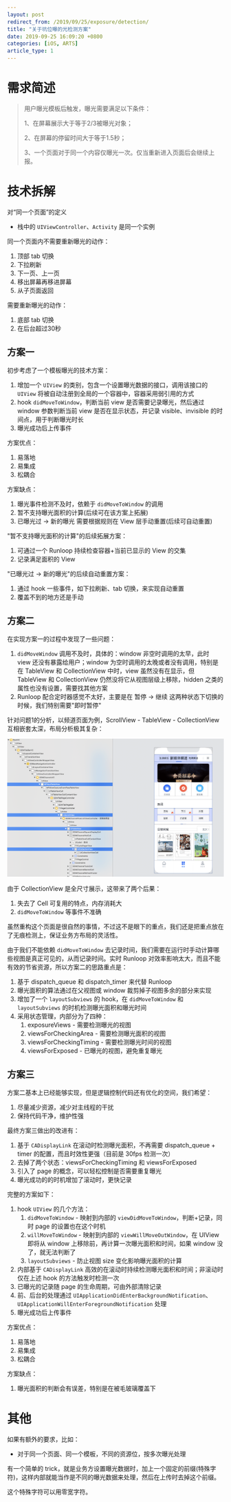 ```yaml
---
layout: post
redirect_from: /2019/09/25/exposure/detection/
title: "关于坑位曝的光检测方案"
date: 2019-09-25 16:09:20 +0800
categories: [iOS, ARTS]
article_type: 1
---
```


# 需求简述

> 用户曝光模板后触发，曝光需要满足以下条件：
>
> 1、在屏幕展示大于等于2/3被曝光对象；
>
> 2、在屏幕的停留时间大于等于1.5秒；
>
> 3、一个页面对于同一个内容仅曝光一次。仅当重新进入页面后会继续上报。


# 技术拆解

对“同一个页面”的定义

- 栈中的 `UIViewController`、`Activity` 是同一个实例

同一个页面内不需要重新曝光的动作：

1. 顶部 tab 切换
2. 下拉刷新
3. 下一页、上一页
4. 移出屏幕再移进屏幕
5. 从子页面返回

需要重新曝光的动作：

1. 底部 tab 切换
2. 在后台超过30秒

## 方案一

初步考虑了一个模板曝光的技术方案：

1. 增加一个 `UIView` 的类别，包含一个设置曝光数据的接口，调用该接口的 `UIView` 将被自动注册到全局的一个容器中，容器采用弱引用的方式
2. hook `didMoveToWindow`，判断当前 view 是否需要记录曝光，然后通过 window 参数判断当前 view 是否在显示状态，并记录 visible、invisible 的时间点，用于判断曝光时长
3. 曝光成功后上传事件

方案优点：

1. 易落地
2. 易集成
3. 松耦合

方案缺点：

1. 曝光事件检测不及时，依赖于 `didMoveToWindow` 的调用
2. 暂不支持曝光面积的计算(后续可在该方案上拓展)
3. 已曝光过 -> 新的曝光 需要根据规则在 View 层手动重置(后续可自动重置)

"暂不支持曝光面积的计算"的后续拓展方案：

1. 可通过一个 Runloop 持续检查容器+当前已显示的 View 的交集
2. 记录满足面积的 View

"已曝光过 -> 新的曝光"的后续自动重置方案：

1. 通过 hook 一些事件，如下拉刷新、tab 切换，来实现自动重置
2. 覆盖不到的地方还是手动



## 方案二

在实现方案一的过程中发现了一些问题：

1. `didMoveWindow` 调用不及时，具体的：window 非空时调用的太早，此时 view 还没有暴露给用户；window 为空时调用的太晚或者没有调用，特别是在 TableView 和 CollectionView 中时，view 虽然没有在显示，但 TableView 和 CollectionView 仍然没将它从视图层级上移除，hidden 之类的属性也没有设置，需要找其他方案
2. Runloop 配合定时器感觉不太好，主要是在 暂停 -> 继续 这两种状态下切换的时候，我们特别需要"即时暂停"

针对问题1的分析，以频道页面为例，ScrollView - TableView - CollectionView 互相嵌套太深，布局分析极其复杂：

![](/assets/img/image2019-8-21_17-21-22.png)

由于 CollectionView 是全尺寸展示，这带来了两个后果：

1. 失去了 Cell 可复用的特点，内存消耗大
2. `didMoveToWindow` 等事件不准确

虽然重构这个页面是很自然的事情，不过这不是眼下的重点，我们还是把重点放在了无痕检测上，保证业务方布局的灵活性。

由于我们不能依赖 `didMoveToWindow` 去记录时间，我们需要在运行时手动计算哪些视图是真正可见的，从而记录时间。实时 Runloop 对效率影响太大，而且不能有效的节省资源，所以方案二的思路重点是：

1. 基于 dispatch_queue 和 dispatch_timer  来代替 Runloop 
2. 曝光面积的算法通过在父视图或 window 裁剪掉子视图多余的部分来实现
3. 增加了一个 `layoutSubviews` 的 hook，在 `didMoveToWindow` 和 `layoutSubviews` 的时机检测曝光面积和曝光时间
4. 采用状态管理，内部分为了四种：
   1. exposureViews - 需要检测曝光的视图
   2. viewsForCheckingArea - 需要检测曝光面积的视图
   3. viewsForCheckingTiming - 需要检测曝光时间的视图
   4. viewsForExposed - 已曝光的视图，避免重复曝光



## 方案三

方案二基本上已经能够实现，但是逻辑控制代码还有优化的空间，我们希望：

1. 尽量减少资源，减少对主线程的干扰
2. 保持代码干净，维护性强

最终方案三做出的改进有：

1. 基于 `CADisplayLink` 在滚动时检测曝光面积，不再需要 dispatch_queue + timer 的配置，而且时效性更强（目前是 30fps 检测一次）
2. 去掉了两个状态：viewsForCheckingTiming 和 viewsForExposed
3. 引入了 page 的概念，可以轻松控制是否需要重复曝光
4. 曝光成功的的时机增加了滚动时，更快记录

完整的方案如下：

1. hook `UIView` 的几个方法：
   1. `didMoveToWindow` - 映射到内部的 `viewDidMoveToWindow`，判断+记录，同时 page 的设置也在这个时机
   2. `willMoveToWindow` - 映射到内部的 `viewWillMoveOutWindow`，在 UIView 即将从 window 上移除前，再计算一次曝光面积和时间，如果 window 没了，就无法判断了
   3. `layoutSubviews` - 防止视图 size 变化影响曝光面积的计算
2. 内部基于 `CADisplayLink` 高效的在滚动时持续检测曝光面积和时间；非滚动时仅在上述 hook 的方法触发时检测一次
3. 已曝光的记录随 page 的生命周期，可由外部清除记录
4. 前、后台的处理通过 `UIApplicationDidEnterBackgroundNotification`、`UIApplicationWillEnterForegroundNotification` 处理
5. 曝光成功后上传事件

方案优点：

1. 易落地
2. 易集成
3. 松耦合

方案缺点：

1. 曝光面积的判断会有误差，特别是在被毛玻璃覆盖下



# 其他

如果有额外的要求，比如：

- 对于同一个页面、同一个模板，不同的资源位，按多次曝光处理

有一个简单的 trick，就是业务方设置曝光数据时，加上一个固定的前缀(特殊字符)，这样内部就能当作是不同的曝光数据来处理，然后在上传时去掉这个前缀。

这个特殊字符可以用零宽字符。